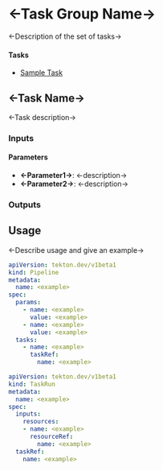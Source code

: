 # <-Task Group Name->
<-Description of the set of tasks->

#### Tasks
- [Sample Task](#<-task-name->)

## <-Task Name->
<-Task description->

### Inputs
<List and describe the inputs for your task>

#### Parameters

- **<-Parameter1->**: <-description->
- **<-Parameter2->**: <-description->

### Outputs

<List and describe outputs>

## Usage

<-Describe usage and give an example->

``` yaml
apiVersion: tekton.dev/v1beta1
kind: Pipeline
metadata:
  name: <example>
spec:
  params:
    - name: <example>
      value: <example>
    - name: <example>
      value: <example>
  tasks:
    - name: <example>
      taskRef:
        name: <example>
```

``` yaml
apiVersion: tekton.dev/v1beta1
kind: TaskRun
metadata:
  name: <example>
spec:
  inputs:
    resources:
    - name: <example>
      resourceRef:
        name: <example>
  taskRef:
    name: <example>
```
